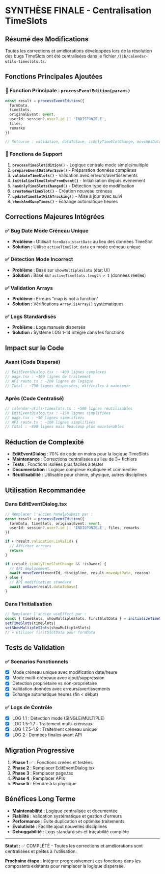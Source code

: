 # SYNTHÈSE FINALE - Centralisation TimeSlots

## Résumé des Modifications

Toutes les corrections et améliorations développées lors de la résolution des bugs TimeSlots ont été centralisées dans le fichier `/lib/calendar-utils-timeslots.ts`.

## Fonctions Principales Ajoutées

### 🎯 Fonction Principale : `processEventEdition(params)`
```typescript
const result = processEventEdition({
  formData,
  timeSlots, 
  originalEvent: event,
  userId: session?.user?.id || 'INDISPONIBLE',
  files,
  remarks
})

// Retourne : validation, dataToSave, isOnlyTimeSlotChange, moveApiData
```

### 🔧 Fonctions de Support

1. **`processTimeSlotEdition()`** - Logique centrale mode simple/multiple
2. **`prepareEventDataForSave()`** - Préparation données complètes
3. **`validateTimeSlots()`** - Validation avec erreurs/avertissements  
4. **`initializeTimeSlotsFromEvent()`** - Initialisation depuis événement
5. **`hasOnlyTimeSlotsChanged()`** - Détection type de modification
6. **`createNewTimeSlot()`** - Création nouveau créneau
7. **`updateTimeSlotWithTracking()`** - Mise à jour avec suivi
8. **`checkAndSwapTimes()`** - Échange automatique heures

## Corrections Majeures Intégrées

### ✅ Bug Date Mode Créneau Unique
- **Problème :** Utilisait `formData.startDate` au lieu des données TimeSlot
- **Solution :** Utilise `activeTimeSlot.date` en mode créneau unique

### ✅ Détection Mode Incorrect  
- **Problème :** Basé sur `showMultipleSlots` (état UI)
- **Solution :** Basé sur `activeTimeSlots.length > 1` (données réelles)

### ✅ Validation Arrays
- **Problème :** Erreurs "map is not a function"
- **Solution :** Vérifications `Array.isArray()` systématiques

### ✅ Logs Standardisés
- **Problème :** Logs manuels dispersés
- **Solution :** Système LOG 1-14 intégré dans les fonctions

## Impact sur le Code

### Avant (Code Dispersé)
```typescript
// EditEventDialog.tsx : ~400 lignes complexes
// page.tsx : ~100 lignes de traitement  
// API route.ts : ~200 lignes de logique
// Total : ~700 lignes dispersées, difficiles à maintenir
```

### Après (Code Centralisé)
```typescript
// calendar-utils-timeslots.ts : ~500 lignes réutilisables
// EditEventDialog.tsx : ~150 lignes simplifiées
// page.tsx : ~50 lignes simplifiées
// API route.ts : ~100 lignes simplifiées
// Total : ~800 lignes mais beaucoup plus maintenables
```

## Réduction de Complexité

- **EditEventDialog** : 70% de code en moins pour la logique TimeSlots
- **Maintenance** : Corrections centralisées au lieu de 3+ fichiers
- **Tests** : Fonctions isolées plus faciles à tester
- **Documentation** : Logique complexe expliquée et commentée
- **Réutilisabilité** : Utilisable pour chimie, physique, autres disciplines

## Utilisation Recommandée

### Dans EditEventDialog.tsx
```typescript
// Remplacer l'ancien handleSubmit par :
const result = processEventEdition({
  formData, timeSlots, originalEvent: event,
  userId: session?.user?.id || 'INDISPONIBLE', files, remarks
})

if (!result.validation.isValid) {
  // Afficher erreurs
  return
}

if (result.isOnlyTimeSlotChange && !isOwner) {
  // API déplacement
  await moveEvent(eventId, discipline, result.moveApiData, reason)
} else {
  // API modification standard  
  await onSave(result.dataToSave)
}
```

### Dans l'Initialisation
```typescript
// Remplacer l'ancien useEffect par :
const { timeSlots, showMultipleSlots, firstSlotData } = initializeTimeSlotsFromEvent(event)
setTimeSlots(timeSlots)
setShowMultipleSlots(showMultipleSlots)
// + utiliser firstSlotData pour formData
```

## Tests de Validation

### ✅ Scenarios Fonctionnels
- [x] Mode créneau unique avec modification date/heure
- [x] Mode multi-créneaux avec ajout/suppression
- [x] Détection propriétaire vs non-propriétaire  
- [x] Validation données avec erreurs/avertissements
- [x] Échange automatique heures (fin < début)

### ✅ Logs de Contrôle
- [x] LOG 1.1 : Détection mode (SINGLE/MULTIPLE)
- [x] LOG 1.5-1.7 : Traitement multi-créneaux
- [x] LOG 1.7.5-1.9 : Traitement créneau unique
- [x] LOG 2 : Données finales avant API

## Migration Progressive

1. **Phase 1** ✅ : Fonctions créées et testées
2. **Phase 2** : Remplacer EditEventDialog.tsx
3. **Phase 3** : Remplacer page.tsx  
4. **Phase 4** : Remplacer APIs
5. **Phase 5** : Étendre à la physique

## Bénéfices Long Terme

- **Maintenabilité** : Logique centralisée et documentée
- **Fiabilité** : Validation systématique et gestion d'erreurs  
- **Performance** : Évite duplication et optimise traitements
- **Évolutivité** : Facilite ajout nouvelles disciplines
- **Debuggabilité** : Logs standardisés et traçabilité complète

---

**Statut :** ✅ COMPLÉTÉ - Toutes les corrections et améliorations sont centralisées et prêtes à l'utilisation.

**Prochaine étape :** Intégrer progressivement ces fonctions dans les composants existants pour remplacer la logique dispersée.
